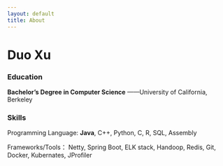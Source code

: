 ```yaml
---
layout: default
title: About
---
```


# Duo Xu

### Education

**Bachelor’s Degree in Computer Science**   										——University of California, Berkeley  

### Skills

Programming Language: **Java**, C++, Python, C, R, SQL, Assembly

Frameworks/Tools： Netty, Spring Boot, ELK stack, Handoop, Redis, Git, Docker, Kubernates, JProfiler
